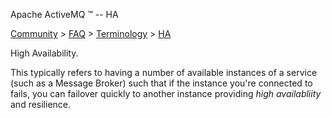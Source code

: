 Apache ActiveMQ ™ -- HA 

[Community](community.html) > [FAQ](faq.html) > [Terminology](terminology.html) > [HA](ha.html)


High Availability.

This typically refers to having a number of available instances of a service (such as a Message Broker) such that if the instance you're connected to fails, you can failover quickly to another instance providing _high availabliity_ and resilience.

